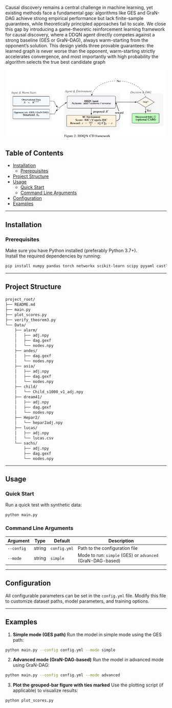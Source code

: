 Causal discovery remains a central challenge in machine learning, yet existing methods face a
fundamental gap: algorithms like GES and GraN-DAG achieve strong empirical performance but lack
finite-sample guarantees, while theoretically principled approaches fail to scale. We close this gap by
introducing a game-theoretic reinforcement learning framework for causal discovery, where a
DDQN agent directly competes against a strong baseline (GES or GraN–DAG), always warm-starting
from the opponent’s solution. This design yields three provable guarantees: the learned graph is
never worse than the opponent, warm-starting strictly accelerates convergence, and most importantly
with high probability the algorithm selects the true best candidate graph

![Comparison](https://github.com/Amartya-Roy/Competition_is_the_key/blob/main/competition_is_the_key.png)



## Table of Contents
- [Installation](#installation)
  - [Prerequisites](#prerequisites)
- [Project Structure](#project-structure)
- [Usage](#usage)
  - [Quick Start](#quick-start)
  - [Command Line Arguments](#command-line-arguments)
- [Configuration](#configuration)
- [Examples](#examples)

---

## Installation

### Prerequisites

Make sure you have Python installed (preferably Python 3.7+).  
Install the required dependencies by running:

```bash
pip install numpy pandas torch networkx scikit-learn scipy pyyaml castle-algorithms matplotlib
````

---

## Project Structure

```
project_root/
├── README.md
├── main.py
├── plot_scores.py
├── verify_theorem3.py
└── Data/
    ├── alarm/
    │   ├── adj.npy
    │   ├── dag.gexf
    │   └── nodes.npy
    ├── andes/
    │   ├── dag.gexf
    │   └── nodes.npy
    ├── asia/
    │   ├── adj.npy
    │   ├── dag.gexf
    │   └── nodes.npy
    ├── child/
    │   └── Child_s1000_v1_adj.npy
    ├── dream41/
    │   ├── adj.npy
    │   ├── dag.gexf
    │   └── nodes.npy
    ├── Hepar2/
    │   └── hepar2adj.npy
    ├── lucas/
    │   ├── adj.npy
    │   └── lucas.csv
    └── sachs/
        ├── adj.npy
        ├── dag.gexf
        └── nodes.npy
```

---

## Usage

### Quick Start

Run a quick test with synthetic data:

```bash
python main.py
```

### Command Line Arguments

| Argument   | Type   | Default      | Description                                                |
| ---------- | ------ | ------------ | ---------------------------------------------------------- |
| `--config` | string | `config.yml` | Path to the configuration file                             |
| `--mode`   | string | `simple`     | Mode to run: `simple` (GES) or `advanced` (GraN-DAG-based) |

---

## Configuration

All configurable parameters can be set in the `config.yml` file.
Modify this file to customize dataset paths, model parameters, and training options.

---

## Examples

1. **Simple mode (GES path)**
   Run the model in simple mode using the GES path:

```bash
python main.py --config config.yml --mode simple
```

2. **Advanced mode (GraN-DAG-based)**
   Run the model in advanced mode using GraN-DAG:

```bash
python main.py --config config.yml --mode advanced
```

3. **Plot the grouped-bar figure with ties marked**
   Use the plotting script (if applicable) to visualize results:

```bash
python plot_scores.py
```


